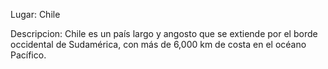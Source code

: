 Lugar: Chile

Descripcion:
Chile es un país largo y angosto que se extiende por el borde occidental de Sudamérica, con más de 6,000 km de costa en el océano Pacífico.

